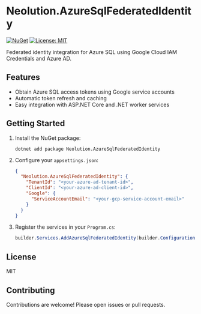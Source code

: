 # Neolution.AzureSqlFederatedIdentity

[![NuGet](https://img.shields.io/nuget/v/Neolution.AzureSqlFederatedIdentity.svg)](https://www.nuget.org/packages/Neolution.AzureSqlFederatedIdentity)
[![License: MIT](https://img.shields.io/badge/License-MIT-lightgray.svg)](../LICENSE)

Federated identity integration for Azure SQL using Google Cloud IAM Credentials and Azure AD.

## Features

- Obtain Azure SQL access tokens using Google service accounts
- Automatic token refresh and caching
- Easy integration with ASP.NET Core and .NET worker services

## Getting Started

1. Install the NuGet package:

   ```shell
   dotnet add package Neolution.AzureSqlFederatedIdentity
   ```

2. Configure your `appsettings.json`:   

   ```json
   {
     "Neolution.AzureSqlFederatedIdentity": {
       "TenantId": "<your-azure-ad-tenant-id>",
       "ClientId": "<your-azure-ad-client-id>",
       "Google": {
         "ServiceAccountEmail": "<your-gcp-service-account-email>"
       }
     }
   }
   ```

3. Register the services in your `Program.cs`:

   ```csharp
   builder.Services.AddAzureSqlFederatedIdentity(builder.Configuration);
   ```

## License

MIT

## Contributing

Contributions are welcome! Please open issues or pull requests.
